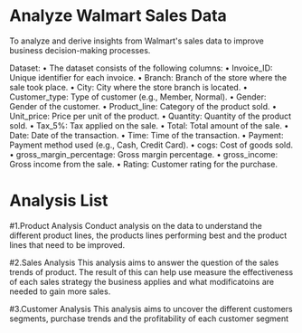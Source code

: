 # Analyze Walmart Sales Data
 To analyze and derive insights from Walmart's sales data to improve business decision-making 
processes.

Dataset:
• The dataset consists of the following columns:
• Invoice_ID: Unique identifier for each invoice.
• Branch: Branch of the store where the sale took place.
• City: City where the store branch is located.
• Customer_type: Type of customer (e.g., Member, Normal).
• Gender: Gender of the customer.
• Product_line: Category of the product sold.
• Unit_price: Price per unit of the product.
• Quantity: Quantity of the product sold.
• Tax_5%: Tax applied on the sale.
• Total: Total amount of the sale.
• Date: Date of the transaction.
• Time: Time of the transaction.
• Payment: Payment method used (e.g., Cash, Credit Card).
• cogs: Cost of goods sold.
• gross_margin_percentage: Gross margin percentage.
• gross_income: Gross income from the sale.
• Rating: Customer rating for the purchase.


# Analysis List
#1.Product Analysis
Conduct analysis on the data to understand the different product lines, the products lines performing best and the product lines that need to be improved.

#2.Sales Analysis
This analysis aims to answer the question of the sales trends of product. The result of this can help use measure the effectiveness of each sales strategy the business applies and what modificatoins are needed to gain more sales.

#3.Customer Analysis
This analysis aims to uncover the different customers segments, purchase trends and the profitability of each customer segment

